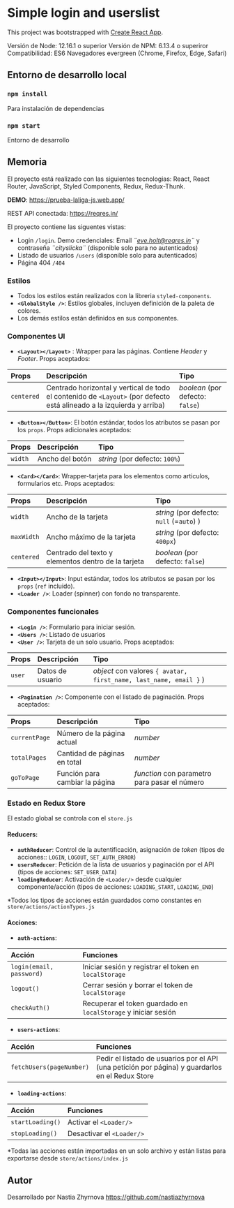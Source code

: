 # Simple login and userslist

This project was bootstrapped with [Create React App](https://github.com/facebook/create-react-app).

Versión de Node: 12.16.1 o superior
Versión de NPM: 6.13.4 o superiror
Compatibilidad: ES6 Navegadores evergreen (Chrome, Firefox, Edge, Safari)

## Entorno de desarrollo local

### `npm install`

Para instalación de dependencias

### `npm start`

Entorno de desarrollo

## Memoria

El proyecto está realizado con las siguientes tecnologias: React, React Router, JavaScript, Styled Components, Redux, Redux-Thunk.

**DEMO**: https://prueba-laliga-js.web.app/

REST API conectada: https://reqres.in/

El proyecto contiene las siguentes vistas:

- Login `/login`. Demo credenciales: Email _¨eve.holt@reqres.in¨_ y contraseña _¨cityslicka¨_ (disponible solo para no autenticados)
- Listado de usuarios `/users` (disponible solo para autenticados)
- Página 404 `/404`

### Estilos

- Todos los estilos están realizados con la libreria `styled-components`.
- **`<GlobalStyle />`**: Estilos globales, incluyen definición de la paleta de colores.
- Los demás estilos están definidos en sus componentes.

### Componentes UI

- **`<Layout></Layout>`** : Wrapper para las páginas. Contiene _Header_ y _Footer_. Props aceptados:

| Props      | Descripción                                                                                                           | Tipo                             |
| :--------- | :-------------------------------------------------------------------------------------------------------------------- | :------------------------------- |
| `centered` | Centrado horizontal y vertical de todo el contenido de `<Layout>` (por defecto está alineado a la izquierda y arriba) | _boolean_ (por defecto: `false`) |

- **`<Button></Button>`**: El botón estándar, todos los atributos se pasan por los `props`. Props adicionales aceptados:

| Props   | Descripción     | Tipo                           |
| :------ | :-------------- | :----------------------------- |
| `width` | Ancho del botón | _string_ (por defecto: `100%`) |

- **`<Card></Card>`**: Wrapper-tarjeta para los elementos como articulos, formularios etc. Props aceptados:

| Props      | Descripción                                         | Tipo                                      |
| :--------- | :-------------------------------------------------- | :---------------------------------------- |
| `width`    | Ancho de la tarjeta                                 | _string_ (por defecto: `null` (=`auto`) ) |
| `maxWidth` | Ancho máximo de la tarjeta                          | _string_ (por defecto: `400px`)           |
| `centered` | Centrado del texto y elementos dentro de la tarjeta | _boolean_ (por defecto: `false`)          |

- **`<Input></Input>`**: Input estándar, todos los atributos se pasan por los `props` (`ref` incluido).
- **`<Loader />`**: Loader (spinner) con fondo no transparente.

### Componentes funcionales

- **`<Login />`**: Formulario para iniciar sesión.
- **`<Users />`**: Listado de usuarios
- **`<User />`**: Tarjeta de un solo usuario. Props aceptados:

| Props  | Descripción      | Tipo                                                              |
| :----- | :--------------- | :---------------------------------------------------------------- |
| `user` | Datos de usuario | _object_ con valores `{ avatar, first_name, last_name, email }` ) |

- **`<Pagination />`**: Componente con el listado de paginación. Props aceptados:

| Props         | Descripción                    | Tipo                                          |
| :------------ | :----------------------------- | :-------------------------------------------- |
| `currentPage` | Número de la página actual     | _number_                                      |
| `totalPages`  | Cantidad de páginas en total   | _number_                                      |
| `goToPage`    | Función para cambiar la página | _function_ con parametro para pasar el número |

### Estado en Redux Store

El estado global se controla con el `store.js`

#### Reducers:

- **`authReducer`**: Control de la autentificación, asignación de _token_ (tipos de acciones:: `LOGIN`, `LOGOUT`, `SET_AUTH_ERROR`)
- **`usersReducer`**: Petición de la lista de usuarios y paginación por el API (tipos de acciones: `SET_USER_DATA`)
- **`loadingReducer`**: Activación de `<Loader/>` desde cualquier componente/acción (tipos de acciones: `LOADING_START`, `LOADING_END`)

\*Todos los tipos de acciones están guardados como constantes en `store/actions/actionTypes.js`

#### Acciones:

- **`auth-actions`**:

| Acción                   | Funciones                                                      |
| :----------------------- | :------------------------------------------------------------- |
| `login(email, password)` | Iniciar sesión y registrar el token en `localStorage`          |
| `logout()`               | Cerrar sesión y borrar el token de `localStorage`              |
| `checkAuth()`            | Recuperar el token guardado en `localStorage` y iniciar sesión |

- **`users-actions`**:

| Acción                   | Funciones                                                                                        |
| :----------------------- | :----------------------------------------------------------------------------------------------- |
| `fetchUsers(pageNumber)` | Pedir el listado de usuarios por el API (una petición por página) y guardarlos en el Redux Store |

- **`loading-actions`**:

| Acción           | Funciones                 |
| :--------------- | :------------------------ |
| `startLoading()` | Activar el `<Loader/>`    |
| `stopLoading()`  | Desactivar el `<Loader/>` |

\*Todas las acciones están importadas en un solo archivo y están listas para exportarse desde `store/actions/index.js`

## Autor

Desarrollado por Nastia Zhyrnova https://github.com/nastiazhyrnova
